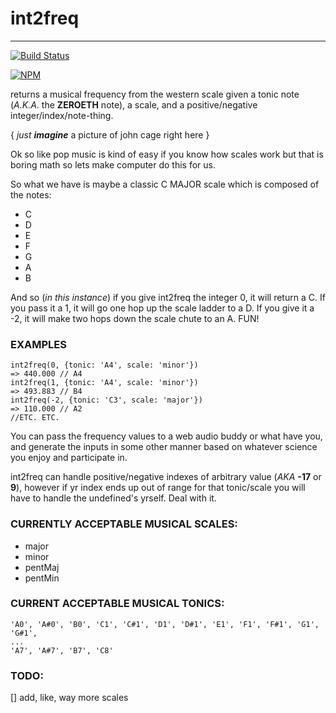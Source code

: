 # int2freq
---------------

[![Build Status](https://secure.travis-ci.org/coleww/int2freq.png)](http://travis-ci.org/coleww/int2freq)

[![NPM](https://nodei.co/npm/int2freq.png)](https://nodei.co/npm/int2freq/)

returns a musical frequency from the western scale given a tonic note (_A.K.A._ the **ZEROETH** note), a scale, and a positive/negative integer/index/note-thing.

{ _just **imagine**_ a picture of john cage right here }

Ok so like pop music is kind of easy if you know how scales work but that is boring math so lets make computer do this for us.

So what we have is maybe a classic C MAJOR scale which is composed of the notes:

- C
- D
- E
- F
- G
- A
- B

And so (_in this instance_) if you give int2freq the integer 0, it will return a C. If you pass it a 1, it will go one hop up the scale ladder to a D. If you give it a -2, it will make two hops down the scale chute to an A. FUN!

### EXAMPLES

```
int2freq(0, {tonic: 'A4', scale: 'minor'})
=> 440.000 // A4
int2freq(1, {tonic: 'A4', scale: 'minor'})
=> 493.883 // B4
int2freq(-2, {tonic: 'C3', scale: 'major'})
=> 110.000 // A2
//ETC. ETC.
```

You can pass the frequency values to a web audio buddy or what have you, and generate the inputs in some other manner based on whatever science you enjoy and participate in.

int2freq can handle positive/negative indexes of arbitrary value (_AKA_ **-17** or **9**), however if yr index ends up out of range for that tonic/scale you will have to handle the undefined's yrself. Deal with it.

### CURRENTLY ACCEPTABLE MUSICAL SCALES:

- major
- minor
- pentMaj
- pentMin

### CURRENT ACCEPTABLE MUSICAL TONICS:

```
'A0', 'A#0', 'B0', 'C1', 'C#1', 'D1', 'D#1', 'E1', 'F1', 'F#1', 'G1', 'G#1',
...
'A7', 'A#7', 'B7', 'C8'
```

### TODO:

[] add, like, way more scales
